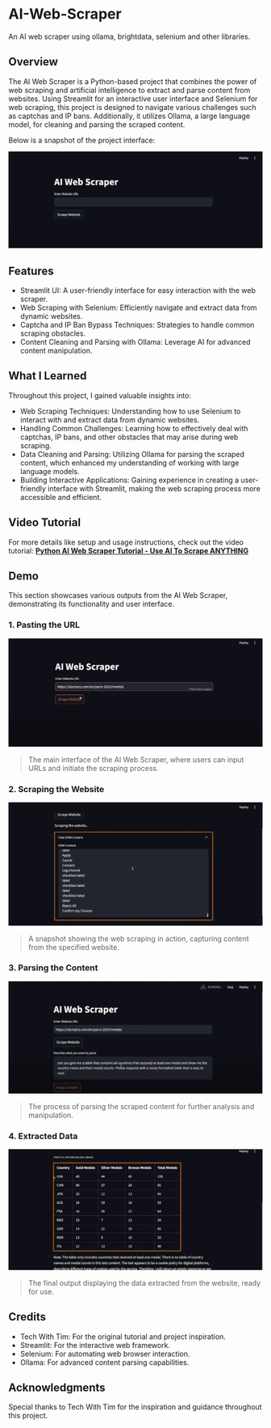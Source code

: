 # AI-Web-Scraper
An AI web scraper using ollama, brightdata, selenium and other libraries.

## Overview
The AI Web Scraper is a Python-based project that combines the power of web scraping and artificial intelligence to extract and parse content from websites. Using Streamlit for an interactive user interface and Selenium for web scraping, this project is designed to navigate various challenges such as captchas and IP bans. Additionally, it utilizes Ollama, a large language model, for cleaning and parsing the scraped content.

Below is a snapshot of the project interface:

![AI Web Scraper Snapshot](https://github.com/Sudham4444/AI-Web-Scraper/blob/main/output/ai_web_scapper.png)

## Features
- Streamlit UI: A user-friendly interface for easy interaction with the web scraper.
- Web Scraping with Selenium: Efficiently navigate and extract data from dynamic websites.
- Captcha and IP Ban Bypass Techniques: Strategies to handle common scraping obstacles.
- Content Cleaning and Parsing with Ollama: Leverage AI for advanced content manipulation.

## What I Learned
Throughout this project, I gained valuable insights into:

- Web Scraping Techniques: Understanding how to use Selenium to interact with and extract data from dynamic websites.
- Handling Common Challenges: Learning how to effectively deal with captchas, IP bans, and other obstacles that may arise during web scraping.
- Data Cleaning and Parsing: Utilizing Ollama for parsing the scraped content, which enhanced my understanding of working with large language models.
- Building Interactive Applications: Gaining experience in creating a user-friendly interface with Streamlit, making the web scraping process more accessible and efficient.

## Video Tutorial
For more details like setup and usage instructions, check out the video tutorial: **[Python AI Web Scraper Tutorial - Use AI To Scrape ANYTHING](https://youtu.be/Oo8-nEuDBkk?si=ZoUo4thh2nVoZpFk)**

## Demo
This section showcases various outputs from the AI Web Scraper, demonstrating its functionality and user interface.

### 1. Pasting the URL
![Pasting the URL](https://github.com/Sudham4444/AI-Web-Scraper/blob/main/output/pasting_the_url.png)
> The main interface of the AI Web Scraper, where users can input URLs and initiate the scraping process.

### 2. Scraping the Website
![Scraping the Website](https://github.com/Sudham4444/AI-Web-Scraper/blob/main/output/scraping_the_website.png)
> A snapshot showing the web scraping in action, capturing content from the specified website.

### 3. Parsing the Content
![Parsing the Content](https://github.com/Sudham4444/AI-Web-Scraper/blob/main/output/parsing_the_content.png)
> The process of parsing the scraped content for further analysis and manipulation.

### 4. Extracted Data
![Extracted Data](https://github.com/Sudham4444/AI-Web-Scraper/blob/main/output/extracted_data.png)
> The final output displaying the data extracted from the website, ready for use.

## Credits
- Tech With Tim: For the original tutorial and project inspiration.
- Streamlit: For the interactive web framework.
- Selenium: For automating web browser interaction.
- Ollama: For advanced content parsing capabilities.

## Acknowledgments
Special thanks to Tech With Tim for the inspiration and guidance throughout this project.
